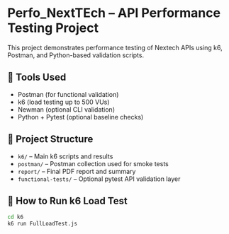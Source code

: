 # Perfo_NextTEch – API Performance Testing Project

This project demonstrates performance testing of Nextech APIs using k6, Postman, and Python-based validation scripts.

## 🔧 Tools Used
- Postman (for functional validation)
- k6 (load testing up to 500 VUs)
- Newman (optional CLI validation)
- Python + Pytest (optional baseline checks)

## 📁 Project Structure
- `k6/` – Main k6 scripts and results
- `postman/` – Postman collection used for smoke tests
- `report/` – Final PDF report and summary
- `functional-tests/` – Optional pytest API validation layer

## 🚀 How to Run k6 Load Test

```bash
cd k6
k6 run FullLoadTest.js
